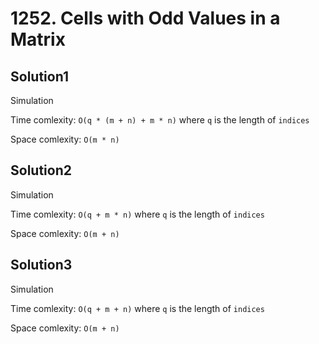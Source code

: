 # 1252. Cells with Odd Values in a Matrix

## Solution1

Simulation

Time comlexity: `O(q * (m + n) + m * n)` where `q` is the length of `indices`

Space comlexity: `O(m * n)`

## Solution2

Simulation

Time comlexity: `O(q + m * n)` where `q` is the length of `indices`

Space comlexity: `O(m + n)`

## Solution3

Simulation

Time comlexity: `O(q + m + n)` where `q` is the length of `indices`

Space comlexity: `O(m + n)`
